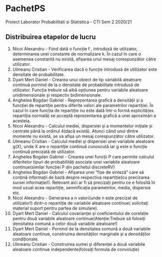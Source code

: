 # PachetPS
Proiect Laborator Probabilitati si Statistica - CTI Sem 2 2020/21

## Distribuirea etapelor de lucru

1. Nicoi Alexandru - Fiind dată o funcție f , introdusă de utilizator, determinarea unei constante de 
normalizare k. Ȋn cazul ȋn care o asemenea constantă nu există, afișarea unui mesaj 
corespunzător către utilizator.
2. Ulmeanu Cristian - Verificarea dacă o funcție introdusă de utilizator este densitate de probabilitate. 
3. Dyart Mert Daniel - Crearea unui obiect de tip variabilă aleatoare continuă pornind de la o densitate de 
probabilitate introdusă de utilizator. Funcția trebuie să aibă opțiunea pentru variabile 
aleatoare unidimensionale și respectiv bidimensionale.
4. Anghelea Bogdan Gabriel - Reprezentarea grafică a densității și a funcției de repartiție pentru diferite valori ale 
parametrilor repartiției. Ȋn cazul ȋn care funcția de repartiție nu este dată ȋntr-o formă 
explicită(ex. repartiția normală) se acceptă reprezentarea grafică a unei aproximări a 
acesteia.
5. Nicoi Alexandru - Calculul mediei, dispersiei și a momentelor inițiale și centrate pȃnă la ordinul 4(dacă 
există). Atunci cȃnd unul dintre momente nu există, se va afișa un mesaj 
corespunzător către utilizator.
6. Ulmeanu Cristian - Calculul mediei și dispersiei unei variabile aleatoare g(X), unde X are o repartiție 
continuă cunoscută iar g este o funcție continuă precizată de utilizator.
7. Anghelea Bogdan Gabriel - Crearea unei funcții P care permite calculul diferitelor tipuri de probabilități asociate 
unei variabile aleatoare continue(similar funcției P din pachetul discreteRV) 
8. Anghelea Bogdan Gabriel - Afișarea unei “fișe de sinteză” care să conțină informații de bază despre respectiva 
repartiție(cu precizarea sursei informației!). Relevant aici ar fi să precizați pentru ce e 
folosită ȋn mod uzual acea repartiție, semnificația parametrilor, media, dispersia etc.
9. Nicoi Alexandru - Generarea a n valori(unde n este precizat de utilizator!) dintr-o repartiție de variabile 
aleatoare continue( solicitați material suport pentru partea de simulare).
10. Dyart Mert Daniel - Calculul covarianței și coeficientului de corelație pentru două variabile aleatoare 
continue(Atenție:Trebuie să folosiți densitatea comună a celor două variabile 
aleatoare!)
11. Dyart Mert Daniel - Pornind de la densitatea comună a două variabile aleatoare continue, construirea 
densităților marginale și a densităților condiționate.
12. Ulmeanu Cristian - Construirea sumei și diferenței a două variabile aleatoare continue 
independente(folosiți formula de convoluție)

